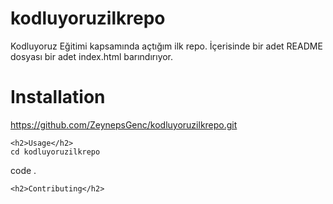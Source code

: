 # kodluyoruzilkrepo
Kodluyoruz Eğitimi kapsamında açtığım ilk repo. İçerisinde bir adet README dosyası bir adet index.html barındırıyor.
    
</head>
<body>
    <h1>Installation</h1>

https://github.com/ZeynepsGenc/kodluyoruzilkrepo.git

    <h2>Usage</h2>
    cd kodluyoruzilkrepo
code .

    <h2>Contributing</h2>

